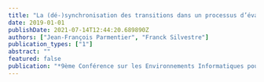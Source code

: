 ```yaml
---
title: "La (dé-)synchronisation des transitions dans un processus d’évaluation formative exécuté à distance : impact sur l’engagement des étudiants"
date: 2019-01-01
publishDate: 2021-07-14T12:44:20.689890Z
authors: ["Jean-François Parmentier", "Franck Silvestre"]
publication_types: ["1"]
abstract: ""
featured: false
publication: "*9ème Conférence sur les Environnements Informatiques pour l'Apprentissage Humain (EIAH 2019)*"
---
```


